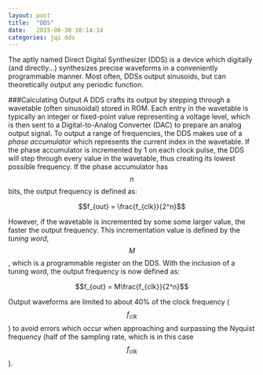 ```yaml
---
layout: post
title:  "DDS"
date:   2015-06-30 18:14:14
categories: jqi dds
---
```


The aptly named Direct Digital Synthesizer (DDS) is a device which digitally (and directly...) synthesizes precise waveforms in a conveniently programmable manner. Most often, DDSs output sinusoids, but can theoretically output any periodic function. 

###Calculating Output
A DDS crafts its output by stepping through a wavetable (often sinusoidal) stored in ROM. Each entry in the wavetable is typically an integer or fixed-point value representing a voltage level, which is then sent to a Digital-to-Analog Converter (DAC) to prepare an analog output signal. To output a range of frequencies, the DDS makes use of a *phase accumulator* which represents the current index in the wavetable. If the phase accumulator is incremented by 1 on each clock pulse, the DDS will step through every value in the wavetable, thus creating its lowest possible frequency. If the phase accumulator has $$n$$ bits, the output frequency is defined as:

$$f_{out} = \frac{f_{clk}}{2^n}$$

However, if the wavetable is incremented by some some larger value, the faster the output frequency. This incrementation value is defined by the *tuning word*, $$M$$, which is a programmable register on the DDS. With the inclusion of a tuning word, the output frequency is now defined as:

$$f_{out} = M\frac{f_{clk}}{2^n}$$

Output waveforms are limited to about 40% of the clock frequency ($$f_{clk}$$) to avoid errors which occur when approaching and surpassing the Nyquist frequency (half of the sampling rate, which is in this case $$f_{clk}$$).
